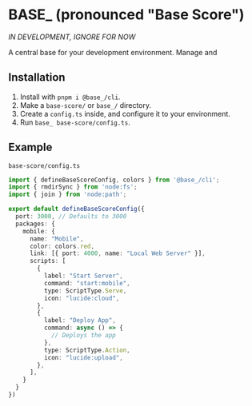 # BASE_ (pronounced "Base Score")

_IN DEVELOPMENT, IGNORE FOR NOW_

A central base for your development environment. Manage and 

## Installation

1. Install with `pnpm i @base_/cli`.
2. Make a `base-score/` or `base_/` directory.
3. Create a `config.ts` inside, and configure it to your environment.
4. Run `base_ base-score/config.ts`.

## Example

`base-score/config.ts`
```ts
import { defineBaseScoreConfig, colors } from '@base_/cli';
import { rmdirSync } from 'node:fs';
import { join } from 'node:path';

export default defineBaseScoreConfig({
  port: 3000, // Defaults to 3000
  packages: {
    mobile: {
      name: "Mobile",
      color: colors.red,
      link: [{ port: 4000, name: "Local Web Server" }],
      scripts: [
        {
          label: "Start Server",
          command: "start:mobile",
          type: ScriptType.Serve,
          icon: "lucide:cloud",
        },
        {
          label: "Deploy App",
          command: async () => {
            // Deploys the app
          },
          type: ScriptType.Action,
          icon: "lucide:upload",
        },
      ],
    }
  }
})
```

